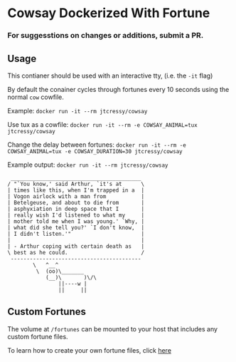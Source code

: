 # Cowsay Dockerized With Fortune
### For suggesstions on changes or additions, submit a PR.

## Usage

This contianer should be used with an interactive tty, (i.e. the ``-it`` flag)

By default the conainer cycles through fortunes every 10 seconds using the normal ``cow`` cowfile.

Example:
`` docker run -it --rm jtcressy/cowsay ``

Use tux as a cowfile:
`` docker run -it --rm -e COWSAY_ANIMAL=tux jtcressy/cowsay ``

Change the delay between fortunes:
`` docker run -it --rm -e COWSAY_ANIMAL=tux -e COWSAY_DURATION=30 jtcressy/cowsay ``

Example output:
`` docker run -it --rm jtcressy/cowsay ``
```
 _________________________________________                                                                                                                          
/ "`You know,' said Arthur, `it's at      \                                                                                                                         
| times like this, when I'm trapped in a  |                                                                                                                         
| Vogon airlock with a man from           |                                                                                                                         
| Betelgeuse, and about to die from       |                                                                                                                         
| asphyxiation in deep space that I       |                                                                                                                         
| really wish I'd listened to what my     |                                                                                                                         
| mother told me when I was young.' `Why, |                                                                                                                         
| what did she tell you?' `I don't know,  |                                                                                                                         
| I didn't listen.'"                      |                                                                                                                         
|                                         |                                                                                                                         
| - Arthur coping with certain death as   |                                                                                                                         
\ best as he could.                       /                                                                                                                         
 -----------------------------------------                                                                                                                          
        \   ^__^                                                                                                                                                    
         \  (oo)\_______                                                                                                                                            
            (__)\       )\/\                                                                                                                                        
                ||----w |                                                                                                                                           
                ||     ||                                                                                                                                           
```

## Custom Fortunes

The volume at ``/fortunes`` can be mounted to your host that includes any custom fortune files. 

To learn how to create your own fortune files, click [here](http://louistiao.me/posts/creating-custom-unix-fortunes/)

